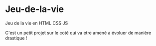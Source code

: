 # Jeu-de-la-vie
Jeu de la vie en HTML CSS JS

C'est un petit projet sur le coté qui va etre amené a évoluer de manière drastique !
